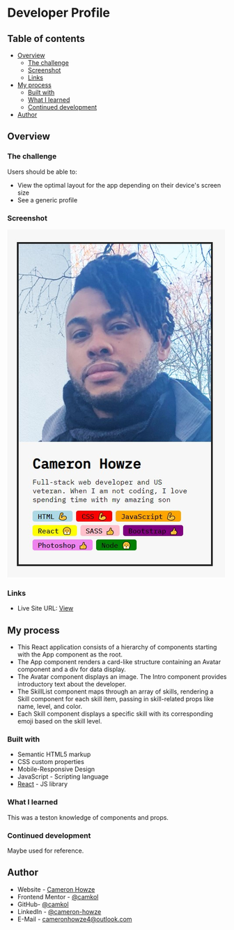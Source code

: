 # Developer Profile

## Table of contents

- [Overview](#overview)
  - [The challenge](#the-challenge)
  - [Screenshot](#screenshot)
  - [Links](#links)
- [My process](#my-process)
  - [Built with](#built-with)
  - [What I learned](#what-i-learned)
  - [Continued development](#continued-development)
- [Author](#author)

## Overview

### The challenge

Users should be able to:

- View the optimal layout for the app depending on their device's screen size
- See a generic profile

### Screenshot

![](./screen.JPG)

### Links

- Live Site URL: [View](https://developerprofile2.netlify.app/)

## My process

- This React application consists of a hierarchy of components starting with the App component as the root.
- The App component renders a card-like structure containing an Avatar component and a div for data display.
- The Avatar component displays an image. The Intro component provides introductory text about the developer.
- The SkillList component maps through an array of skills, rendering a Skill component for each skill item, passing in skill-related props like name, level, and color.
- Each Skill component displays a specific skill with its corresponding emoji based on the skill level.

### Built with

- Semantic HTML5 markup
- CSS custom properties
- Mobile-Responsive Design
- JavaScript - Scripting language
- [React](https://reactjs.org/) - JS library

### What I learned

This was a teston knowledge of components and props.

### Continued development

Maybe used for reference.

## Author

- Website - [Cameron Howze](https://camkol.github.io/)
- Frontend Mentor - [@camkol](https://www.frontendmentor.io/profile/camkol)
- GitHub- [@camkol](https://github.com/camkol)
- LinkedIn - [@cameron-howze](https://www.linkedin.com/in/cameron-howze-28a646109/)
- E-Mail - [cameronhowze4@outlook.com](mailto:cameronhowze4@outlook.com)
